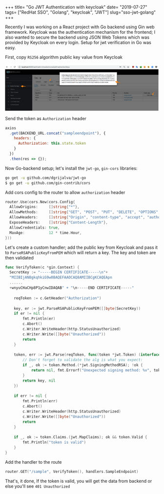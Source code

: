 +++
title= "Go JWT Authentication with keycloak"
date= "2019-07-27"
tags= ["RedHat SSO", "Golang", "keycloak", "JWT"]
slug="sso-jwt-golang"
+++

Recently I was working on a React project with Go backend using Gin web framework. Keycloak was the authentication mechanism for the frontend; I also wanted to secure the backend using JSON Web Tokens which was provided by Keycloak on every login. Setup for jwt verification in Go was easy.

First, copy `RS256` algorithm public key value from Keycloak

![sso_setup](sso-key.png)

Send the token as `Authorization` header

```javascript
axios
  .get(BACKEND_URL.concat("sampleendpoint"), {
    headers: {
      Authorization: this.state.token
    }
  })
  .then(res => {});
```

Now Go-backend setup; let's install the `jwt-go`, `gin-cors` libraries:

```bash
go get -u github.com/dgrijalva/jwt-go
$ go get -u github.com/gin-contrib/cors
```

Add cors config to the router to allow `authorization` header

```go
router.Use(cors.New(cors.Config{
  AllowOrigins:     []string{"*"},
  AllowMethods:     []string{"GET", "POST", "PUT", "DELETE", "OPTIONS", "HEAD"},
  AllowHeaders:     []string{"Origin", "content-type", "accept", "authorization"},
  ExposeHeaders:    []string{"Content-Length"},
  AllowCredentials: true,
  MaxAge:           12 * time.Hour,
}))
```

Let's create a custom handler; add the public key from Keycloak and pass it to `ParseRSAPublicKeyFromPEM` which will return a key. The key and token are then validated

```go
func VerifyToken(c *gin.Context) {
  SecretKey := "-----BEGIN CERTIFICATE-----\n"+
  "MIIBIjANBgkqhkiG9w0BAQEFAAOCAQ8AMIIBCgKCAQEApn
  ......
  +wnyuCHaCHp8P1yCnwIDAQAB" + "\n-----END CERTIFICATE-----"

	reqToken := c.GetHeader("Authorization")

	key, er := jwt.ParseRSAPublicKeyFromPEM([]byte(SecretKey))
	if er != nil {
		fmt.Println(er)
		c.Abort()
		c.Writer.WriteHeader(http.StatusUnauthorized)
		c.Writer.Write([]byte("Unauthorized"))
		return
	}

	token, err := jwt.Parse(reqToken, func(token *jwt.Token) (interface{}, error) {
		// Don't forget to validate the alg is what you expect:
		if _, ok := token.Method.(*jwt.SigningMethodRSA); !ok {
			return nil, fmt.Errorf("Unexpected signing method: %v", token.Header["alg"])
		}
		return key, nil
	})

	if err != nil {
		fmt.Println(err)
		c.Abort()
		c.Writer.WriteHeader(http.StatusUnauthorized)
		c.Writer.Write([]byte("Unauthorized"))
		return
	}

	if _, ok := token.Claims.(jwt.MapClaims); ok && token.Valid {
		fmt.Println("token is valid")
	}
}
```

Add the handler to the route

```go
router.GET("/sample", VerifyToken(), handlers.SampleEndpoint)
```

That's, it done, If the token is valid, you will get the data from backend or else you'll see `401 Unauthorized`
